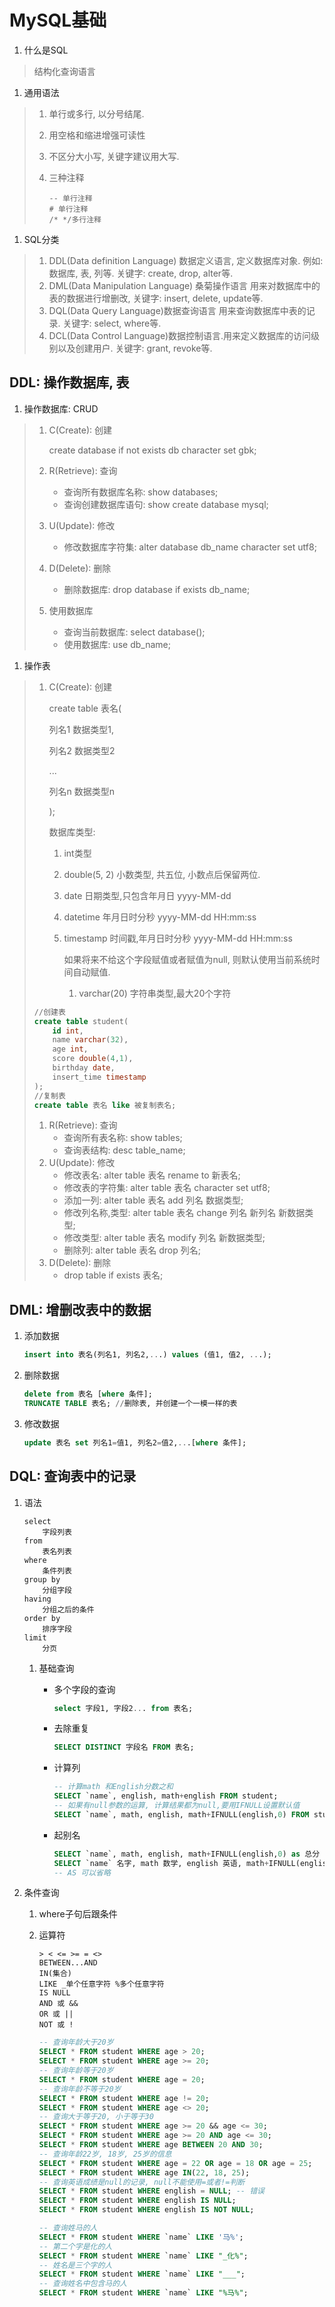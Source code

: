 # MySQL基础

1. 什么是SQL

> 结构化查询语言 

1. 通用语法

> 1. 单行或多行, 以分号结尾.
> 2. 用空格和缩进增强可读性
> 3. 不区分大小写, 关键字建议用大写.
> 4. 三种注释
>
>    ```text
>    -- 单行注释
>    # 单行注释
>    /* */多行注释
>    ```

1. SQL分类

> 1. DDL\(Data definition Language\) 数据定义语言, 定义数据库对象. 例如: 数据库, 表, 列等. 关键字: create, drop, alter等.
> 2. DML\(Data Manipulation Language\) 桑菊操作语言 用来对数据库中的表的数据进行增删改, 关键字: insert, delete, update等.
> 3. DQL\(Data Query Language\)数据查询语言 用来查询数据库中表的记录. 关键字: select, where等.
> 4. DCL\(Data Control Language\)数据控制语言.用来定义数据库的访问级别以及创建用户. 关键字: grant, revoke等.

## DDL: 操作数据库, 表

1. 操作数据库: CRUD

> 1. C\(Create\): 创建
>
>    create database if not exists db character set gbk;
>
> 2. R\(Retrieve\): 查询
>    * 查询所有数据库名称: show databases;
>    * 查询创建数据库语句: show create database mysql;
> 3. U\(Update\): 修改
>    
>    * 修改数据库字符集: alter database db\_name character set utf8;
> 4. D\(Delete\): 删除
>    
>    * 删除数据库: drop database if exists db\_name;
> 5. 使用数据库
>    * 查询当前数据库: select database\(\);
>    * 使用数据库: use db\_name;

1. 操作表

> 1. C\(Create\): 创建
>
>    create table 表名\(
>
>     列名1 数据类型1,
>
>     列名2 数据类型2
>
>     ...
>
>     列名n 数据类型n
>
>    \);
>
>    数据库类型:
>
>    1. int类型
>    2. double\(5, 2\) 小数类型, 共五位, 小数点后保留两位.
>    3. date 日期类型,只包含年月日 yyyy-MM-dd
>    4. datetime 年月日时分秒 yyyy-MM-dd HH:mm:ss
>    5. timestamp 时间戳,年月日时分秒 yyyy-MM-dd HH:mm:ss
>
>       如果将来不给这个字段赋值或者赋值为null, 则默认使用当前系统时间自动赋值.
>
>       1. varchar\(20\) 字符串类型,最大20个字符
>
> ```sql
> //创建表
> create table student(
>     id int,
>     name varchar(32),
>     age int,
>     score double(4,1),
>     birthday date,
>     insert_time timestamp
> );
> //复制表
> create table 表名 like 被复制表名;
> ```
>
> 1. R\(Retrieve\): 查询
>    * 查询所有表名称: show tables;
>    * 查询表结构: desc table\_name;
> 2. U\(Update\): 修改
>    * 修改表名:             alter table 表名 rename to 新表名;
>    * 修改表的字符集:  alter table 表名 character set utf8;
>    * 添加一列:             alter table 表名 add 列名 数据类型;
>    * 修改列名称,类型: alter table 表名 change 列名 新列名 新数据类型;
>    * 修改类型:             alter table 表名 modify 列名 新数据类型;
>    * 删除列:                 alter table 表名 drop 列名;
> 3. D\(Delete\): 删除
>    * drop table if exists 表名;

## DML: 增删改表中的数据

1. 添加数据

   ```sql
   insert into 表名(列名1, 列名2,...) values (值1, 值2, ...);
   ```

2. 删除数据

   ```sql
   delete from 表名 [where 条件];
   TRUNCATE TABLE 表名; //删除表, 并创建一个一模一样的表
   ```

3. 修改数据

   ```sql
   update 表名 set 列名1=值1, 列名2=值2,...[where 条件];
   ```

## DQL: 查询表中的记录

1. 语法

   ```text
   select 
       字段列表
   from
       表名列表
   where
       条件列表
   group by
       分组字段
   having
       分组之后的条件
   order by
       排序字段
   limit
       分页
   ```

   1. 基础查询
      * 多个字段的查询

        ```sql
        select 字段1, 字段2... from 表名;
        ```

      * 去除重复

        ```sql
        SELECT DISTINCT 字段名 FROM 表名;
        ```

      * 计算列

        ```sql
        -- 计算math 和English分数之和
        SELECT `name`, english, math+english FROM student;
        -- 如果有null参数的运算, 计算结果都为null,要用IFNULL设置默认值
        SELECT `name`, math, english, math+IFNULL(english,0) FROM student;
        ```

      * 起别名

        ```sql
        SELECT `name`, math, english, math+IFNULL(english,0) as 总分 FROM student;
        SELECT `name` 名字, math 数学, english 英语, math+IFNULL(english,0) 总分 FROM student;
        -- AS 可以省略
        ```

2. 条件查询
   1. where子句后跟条件
   2. 运算符

      ```text
      > < <= >= = <>
      BETWEEN...AND
      IN(集合)
      LIKE _单个任意字符 %多个任意字符
      IS NULL
      AND 或 &&
      OR 或 ||
      NOT 或 !
      ```

      ```sql
      -- 查询年龄大于20岁
      SELECT * FROM student WHERE age > 20;
      SELECT * FROM student WHERE age >= 20;
      -- 查询年龄等于20岁
      SELECT * FROM student WHERE age = 20;
      -- 查询年龄不等于20岁
      SELECT * FROM student WHERE age != 20;
      SELECT * FROM student WHERE age <> 20;
      -- 查询大于等于20, 小于等于30
      SELECT * FROM student WHERE age >= 20 && age <= 30;
      SELECT * FROM student WHERE age >= 20 AND age <= 30;
      SELECT * FROM student WHERE age BETWEEN 20 AND 30;
      -- 查询年龄22岁, 18岁, 25岁的信息
      SELECT * FROM student WHERE age = 22 OR age = 18 OR age = 25;
      SELECT * FROM student WHERE age IN(22, 18, 25);
      -- 查询英语成绩是null的记录, null不能使用=或者!=判断
      SELECT * FROM student WHERE english = NULL; -- 错误
      SELECT * FROM student WHERE english IS NULL;
      SELECT * FROM student WHERE english IS NOT NULL;

      -- 查询姓马的人
      SELECT * FROM student WHERE `name` LIKE '马%';
      -- 第二个字是化的人
      SELECT * FROM student WHERE `name` LIKE "_化%";
      -- 姓名是三个字的人
      SELECT * FROM student WHERE `name` LIKE "___";
      -- 查询姓名中包含马的人
      SELECT * FROM student WHERE `name` LIKE "%马%";
      ```

